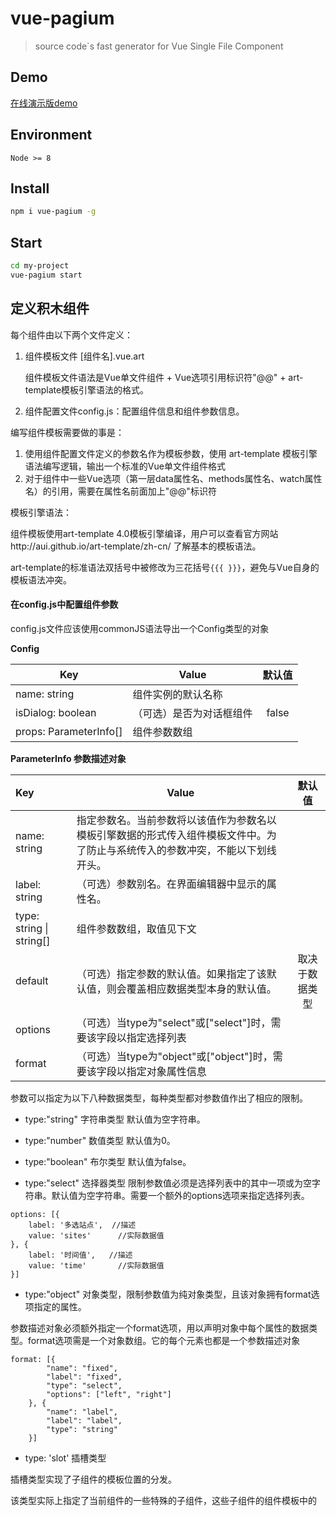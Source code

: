 # vue-pagium 

> source code`s fast generator for Vue Single File Component 

## Demo

[在线演示版demo](http://139.224.233.120:8001)

## Environment

`Node >= 8`

## Install

``` bash
npm i vue-pagium -g
```

## Start

``` bash
cd my-project
vue-pagium start
```

## 定义积木组件

每个组件由以下两个文件定义：

1. 组件模板文件 [组件名].vue.art

   组件模板文件语法是Vue单文件组件 + Vue选项引用标识符"@@" + art-template模板引擎语法的格式。

2. 组件配置文件config.js：配置组件信息和组件参数信息。




编写组件模板需要做的事是：

1. 使用组件配置文件定义的参数名作为模板参数，使用 art-template 模板引擎语法编写逻辑，输出一个标准的Vue单文件组件格式
2. 对于组件中一些Vue选项（第一层data属性名、methods属性名、watch属性名）的引用，需要在属性名前面加上"@@"标识符



模板引擎语法：

组件模板使用art-template 4.0模板引擎编译，用户可以查看官方网站http://aui.github.io/art-template/zh-cn/ 了解基本的模板语法。

art-template的标准语法双括号中被修改为三花括号`{{{ }}}`，避免与Vue自身的模板语法冲突。



#### 在config.js中配置组件参数

config.js文件应该使用commonJS语法导出一个Config类型的对象

**Config**

| Key                    | Value        |  默认值  |
| ---------------------- | ------------ | :---: |
| name: string           | 组件实例的默认名称    |       |
| isDialog: boolean      | （可选）是否为对话框组件 | false |
| props: ParameterInfo[] | 组件参数数组       |       |



**ParameterInfo 参数描述对象** 

| Key                      | Value                                    |   默认值   |
| :----------------------- | ---------------------------------------- | :-----: |
| name: string             | 指定参数名。当前参数将以该值作为参数名以模板引擎数据的形式传入组件模板文件中。为了防止与系统传入的参数冲突，不能以下划线开头。 |         |
| label: string            | （可选）参数别名。在界面编辑器中显示的属性名。                  |         |
| type: string \| string[] | 组件参数数组，取值见下文                             |         |
| default                  | （可选）指定参数的默认值。如果指定了该默认值，则会覆盖相应数据类型本身的默认值。 | 取决于数据类型 |
| options                  | （可选）当type为"select"或["select"]时，需要该字段以指定选择列表 |         |
| format                   | （可选）当type为"object"或["object"]时，需要该字段以指定对象属性信息 |         |



参数可以指定为以下八种数据类型，每种类型都对参数值作出了相应的限制。

- type:"string" 字符串类型
默认值为空字符串。

- type:"number" 数值类型
默认值为0。

- type:"boolean" 布尔类型
默认值为false。

- type:"select" 选择器类型
限制参数值必须是选择列表中的其中一项或为空字符串。默认值为空字符串。需要一个额外的options选项来指定选择列表。

```Js
options: [{
    label: '多选站点',	//描述
    value: 'sites'		//实际数据值
}, {
    label: '时间值', 	//描述
    value: 'time'		//实际数据值
}]
```

- type:"object" 对象类型，限制参数值为纯对象类型，且该对象拥有format选项指定的属性。

参数描述对象必须额外指定一个format选项，用以声明对象中每个属性的数据类型。format选项需是一个对象数组。它的每个元素也都是一个参数描述对象

```Js
format: [{
        "name": "fixed",
        "label": "fixed",
        "type": "select",
        "options": ["left", "right"]
    }, {
        "name": "label",
        "label": "label",
        "type": "string"
    }]
```

- type: 'slot' 插槽类型

插槽类型实现了子组件的模板位置的分发。

该类型实际上指定了当前组件的一些特殊的子组件，这些子组件的组件模板中的<template>块的内容不再被当前组件模板中的“insertChildren()”函数调用所插入，而是以参数化的形式被“insertSlot(arg) ”所插入。同时，这些特殊的子组件模板的其它块如<script>、<style>与作为一个普通子组件是一样的，即与普通组件采取同样的合并策略。

设mySlot为slot类型值 

```Html
<div>
  {{{ insertSlot(mySlot) }}}
</div> 
```



- type: 'refer'组件引用类型

该类型提供一种取得外部组件的Vue实例选项名称的方式，作为一种组件间交互的解决方案。

在组件模板搭配使用函数refer，需要将refer类型值作为第一个参数传入，并将需要引用的数据作为第二个参数传入

设myRefer为refer类型值

```Js
this.{{{refer(myRefer,'id')}}}	 //编译结果：this.myReferCom.id
```

- type: [Type] 数组类型

数组类型的type字段形式为一个单元素数组，该元素可以是除了数组类型之外的其它七种参数类型值。如：需要一个对象数组，则写为`['object']`。 数组类型参数的的默认值为一个空数组。

该类型的参数选项如format、options等会被注入到数组元素所指定的类型之中。



每种类型的参数会在可视化编辑器界面中被定义为不同样式的表单项，供使用者进行合理的输入 



## 深入

组件模板编译和替换引用标识符后应当是一个标准的Vue单文件组件格式。一个标准的vue单文件组件可含有多种区块。然而目前系统只解析<template>、<script>和<style>三种最常见的区块。



每个组件模板会有以下数据被传入模板引擎：

- 当前组件配置文件config.js中定义的所有参数，变量名为每个参数描述对象的name字段，可作为全局变量或作为变量 $data 的属性访问。
- 功能函数，包括以下三个函数，作为全局变量或作为 $imports 的属性访问：

  + insertChildren：在函数调用的地方插入所有非slot子组件的<template>块
  + insertSlot(slotArg)：在函数调用的地方插入slot类型参数指定的子组件的<template>
  + refer(referArg)：在函数调用的地方插入指定外部组件的Vue选项数据名
  
- `_name`变量，值为本组件的实例名称，在当前组件树中唯一。


### Vue单文件组件的合并

#### template块的合并

对于兄弟组件，他们的template模板将按顺序被拼接起来。对于父子组件，父需要在template块中使用insertChildren和insertSlot函数进行子组件模板的显式分发。



#### script块的合并

目前，系统解析vue选项对象的以下选项块：data、methods、computed、watch、生命周期钩子方法，并分别进行合并。

##### data的合并和重命名

data块的AST语法树查找过程如下：查找出vue选项对象下data方法下的return语句，返回的对象字面量即作为该组件的data块。

多个组件的data合并将产生属性名称的重复，因此需要重命名。同时，为了确保data结构的逻辑性，子组件的data需要嵌套到父组件的data中。以下是合并与重命名算法的简要描述：

遍历组件实例树中每个组件的子组件，使用AST语法树分析收集每个组件的**首层data属性名**。“首层”的意思是嵌套对象的属性名不计。如下：

```Js
data(){
  return {
    loading:false,  //首层data属性
    items:[],   	//首层data属性
    myObj:{ 		//首层data属性
      p1: 1,		//非首层data属性
      p2: 2		//非首层data属性
    }
  };
}
```

获取首层data属性之后，按情况有不同的合并策略：

情况1：无属性，跳过。

情况2：只有一个属性，将其重命名为驼峰化的`组件名称 + 属性名称`，并加入父组件的data，成为父组件的**首层data属性**，如该属性与父组件中的其它已存在的首层属性名称重复，则往该属性名后添加“$”直至无重复为止。假设名为parentCom的组件实例有一名为childCom的子组件，合并前后如下所示：

 ```Js
//parentCom
data() {
    return {
        items: []
    };
}
//childCom
data() {
    return {
        value: 0
    };
}
//合并后
data() {
    return {
        items: [],
        childComValue: 0
    };
}
 ```

合并后，子组件的value属性被重命名为了childComValue。

情况3：有多个属性，将这些属性用一个新对象包裹起来，并将此对象作为以**组件名称**命名的属性加入父对象的首层data中，如该属性名（即该组件名称）与其他已存在的首层data名重复，则将**其它属性名**重命名为“属性名 + $”，如仍有重复则继续添加“$”直至无重复为止。

继续假设名为parentCom的组件实例有一名为childCom的子组件，合并前后如下所示：

```Js
//parentCom
data() {
    return {
        items: []
    };
}
//childCom
data() {
    return {
        loading: false,
        value: 0
    };
}
//合并后
data() {
    return {
        items: [],
        childCom: {
            loading: false,
            value: 0
        }
    };
}

```

**methods和computed的合并和重命名**

methods和computed块的共同特点是，他们都是一个对象字面量。且所有的属性都处在同一层级，没有嵌套关系。因此，我们可以将其放在一起讨论。

下面以methods为例解释合并与重命名算法：

合并算法如下：

按顺序拼接组件实例树中兄弟组件的method块，子组件的method块拼接在其父组件的后面。

根据此合并算法，重命名算法如下实现：

维护一个数组，为了防止与结果页面的首层data名称冲突，将其初始化为结果页面的首层data名称列表。然后遍历每个组件，使用AST语法树分析收集methods对象中的属性名，检测名称是否与数组中的任意元素重复，若有重复则将该属性重命名为驼峰化的“属性名 + 组件名称”，仍有重复往后添加“$”直至无重复为止。然后将该属性名加入数组中。每个组件重复上述过程。

**watch和生命周期钩子方法块的合并**

watch和生命周期钩子方法块是一些回调函数，它们的属性不需要被引用，因此它们的合并不需要重命名，只需要进行每个块的按顺序拼接即可。



#### style块的处理

如果一个页面中有多个同一组件的实例，那么只会获取第一个组件实例的style块，将其合并入生成的页面，省略其它相同组件的实例模板的style块。这是为了避免样式块的重复出现导致的冗余。



## Button组件样例

Button/Button.vue.art：

```
<template>
  <el-button @click="@@onClick" 
  {{{if size}}} size="{{{size}}}" {{{/if}}}  
  {{{if type}}} type="{{{type}}}" {{{/if}}}  
  {{{if plain}}} plain {{{/if}}}  
  {{{if round}}} round {{{/if}}}  
  {{{if icon}}} icon="{{{icon}}}" {{{/if}}}  
  style="{{{if marginTop}}} margin-top:{{{marginTop}}}px {{{/if}}}"  
  >{{{if title}}} {{{title}}} {{{/if}}}
  </el-button>
</template>
<script>
export default {
  data() {
    return {
    };
  },
  methods:{
    onClick(e){
      {{{if dialog.value}}}
        this.{{{refer(dialog,'open')}}}()
      {{{/if}}}
    } 
  }
};
</script>
```

Button/config.js：

```Js
module.exports = {
    name: 'button',
    description:'按钮',
    props: [{
        name: "dialog",
        label: "打开对话框-选择组件",
        type: "refer"
    },{
        name: "copy",
        label: "将row中的字段拷贝到对话框组件上,为scope slot时有效",
        type: ['object'],
        format:[{
            name:'row',
            type:'string'
        },{
            name:'to',
            type:'string'
        }]
    }, {
        name: "title",
        label: "文本",
        type: "string"
    }, {
        name: "size",
        label: "尺寸",
        type: "select",
        options: ["medium", "small", "mini"]
    }, {
        name: "type",
        label: "类型",
        type: "select",
        options: ["primary", "success", "warning", "danger", "info", "text"]
    }, {
        name: "plain",
        label: "是否朴素按钮",
        type: "boolean"
    }, {
        name: "round",
        label: "是否圆形按钮",
        type: "boolean"
    }, {
        name: "icon",
        label: "图标类名",
        type: "string"
    },{
        name: "marginTop",
        label: "margin-top(px)",
        type: "number"
    }]
}
```


